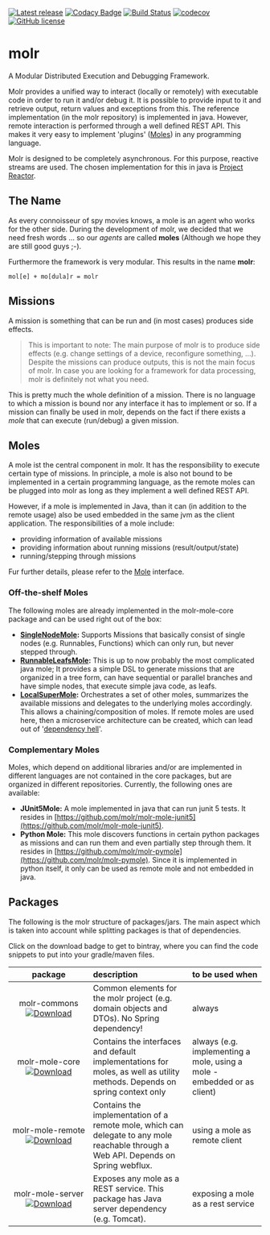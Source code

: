 [![Latest release](https://img.shields.io/github/release/molr/molr.svg?maxAge=1000)](https://github.com/molr/molr/releases)
[![Codacy Badge](https://api.codacy.com/project/badge/Grade/78b10d06c5474a908dcf5ad7da08e269)](https://app.codacy.com/app/molr-developers/molr?utm_source=github.com&utm_medium=referral&utm_content=molr/molr&utm_campaign=Badge_Grade_Dashboard)
[![Build Status](https://travis-ci.com/molr/molr.svg?branch=master)](https://travis-ci.com/molr/molr)
[![codecov](https://codecov.io/gh/molr/molr/branch/master/graph/badge.svg)](https://codecov.io/gh/molr/molr)
[![GitHub license](https://img.shields.io/github/license/molr/molr.svg)](https://github.com/molr/molr/blob/master/LICENSE)

# molr

A Modular Distributed Execution and Debugging Framework.

Molr provides a unified way to interact (locally or remotely) with executable code in order to run it and/or debug it.
It is possible to provide input to it and retrieve output, return values and exceptions from this.
The reference implementation (in the molr repository) is implemented in java. 
However, remote interaction is performed through a well defined REST API. This makes it very easy to implement 
'plugins' ([Moles](#moles)) in any programming language.

Molr is designed to be completely asynchronous. For this purpose, reactive streams are used. The chosen implementation
for this in java is [Project Reactor](https://projectreactor.io/).

## The Name

As every connoisseur of spy movies knows, a mole is an agent who works for the other side. 
During the development of molr, we decided that we need fresh words ... so our _agents_ are called __moles__ 
(Although we hope they are still good guys ;-).

Furthermore the framework is very modular. This results in the name __molr__:
```
mol[e] + mo[dula]r = molr
``` 

## Missions
A mission is something that can be run and (in most cases) produces side effects. 

>This is important to note: 
>The main purpose of molr is to produce side effects (e.g. change settings of a device, reconfigure something, ...). 
>Despite the missions can produce outputs, this is not the main focus of molr. In case you are looking for a framework 
>for data processing, molr is definitely not what you need.

This is pretty much the whole definition of a mission. There is no language to which a mission is bound nor any 
interface it has to implement or so. If a mission can finally be used in molr, depends on the fact if there exists a 
_mole_ that can execute (run/debug) a given mission.

## Moles   
A mole ist the central component in molr. It has the responsibility to execute certain type of missions. 
In principle, a mole is also not bound to be 
implemented in a certain programming language, as the remote moles can be plugged into 
molr as long as they implement a well defined REST API.

However, if a mole is implemented in Java, than it can (in addition to the remote usage) also be used embedded in 
the same jvm as the client application. The responsibilities of a mole include: 

* providing information of available missions
* providing information about running missions (result/output/state)
* running/stepping through missions

Fur further details, please refer to the 
[Mole](https://www.javadoc.io/page/io.molr/molr-mole-core/latest/io/molr/mole/core/api/Mole.html) interface. 

### Off-the-shelf Moles

The following moles are already implemented in the molr-mole-core package and can be used right out of the box:

* __[SingleNodeMole](https://www.javadoc.io/page/io.molr/molr-mole-core/latest/io/molr/mole/core/single/SingleNodeMole.html):__ 
Supports Missions that basically consist of single nodes (e.g. Runnables, Functions) which can only run, but never stepped through.
* __[RunnableLeafsMole](https://www.javadoc.io/page/io.molr/molr-mole-core/latest/io/molr/mole/core/runnable/RunnableLeafsMole.html):__ 
This is up to now probably the most complicated java mole; It provides a simple DSL to generate missions that are organized in a 
tree form, can have sequential or parallel branches and have simple nodes, that execute simple java code, as leafs.
* __[LocalSuperMole](https://www.javadoc.io/page/io.molr/molr-mole-core/latest/io/molr/mole/core/local/LocalSuperMole.html):__
Orchestrates a set of other moles, summarizes the available missions and delegates to the underlying moles accordingly. 
This allows a chaining/composition of moles. If remote moles are used here, then a microservice architecture
can be created, which can lead out of '[dependency hell](https://en.wikipedia.org/wiki/Dependency_hell)'. 

### Complementary Moles

Moles, which depend on additional libraries and/or are implemented in different languages are not contained in the 
core packages, but are organized in different repositories. Currently, the following ones are available:

* __JUnit5Mole:__ A mole implemented in java that can run junit 5 tests. 
It resides in [https://github.com/molr/molr-mole-junit5](https://github.com/molr/molr-mole-junit5).
* __Python Mole:__ This mole discovers functions in certain python packages as missions and can run them and 
even partially step through them. It resides in [https://github.com/molr/molr-pymole](https://github.com/molr/molr-pymole). 
Since it is implemented in python itself, it only can be used as remote mole and not embedded in java. 



## Packages

The following is the molr structure of packages/jars. The main aspect which is taken into 
account while splitting packages is that of dependencies. 

Click on the download badge to get to bintray, where you can find the code snippets to put into your gradle/maven files.

| &nbsp;&nbsp;&nbsp;&nbsp;&nbsp;&nbsp;&nbsp;&nbsp;&nbsp;package&nbsp;&nbsp;&nbsp;&nbsp;&nbsp;&nbsp;&nbsp;&nbsp;&nbsp; |description| to be used when |
|:-------:|:----------|:----------------|
|molr-commons <br> [ ![Download](https://api.bintray.com/packages/molr/molr-repo/molr-commons/images/download.svg) ](https://bintray.com/molr/molr-repo/molr-commons/_latestVersion) |Common elements for the molr project (e.g. domain objects and DTOs). No Spring dependency! | always |
|molr-mole-core <br> [ ![Download](https://api.bintray.com/packages/molr/molr-repo/molr-mole-core/images/download.svg) ](https://bintray.com/molr/molr-repo/molr-mole-core/_latestVersion) | Contains the interfaces and default implementations for moles, as well as utility methods. Depends on spring context only| always (e.g. implementing a mole, using a mole - embedded or as client)|
|molr-mole-remote <br> [ ![Download](https://api.bintray.com/packages/molr/molr-repo/molr-mole-remote/images/download.svg) ](https://bintray.com/molr/molr-repo/molr-mole-remote/_latestVersion) | Contains the implementation of a remote mole, which can delegate to any mole reachable through a Web API. Depends on Spring webflux. | using a mole as remote client |
|molr-mole-server <br> [ ![Download](https://api.bintray.com/packages/molr/molr-repo/molr-mole-server/images/download.svg) ](https://bintray.com/molr/molr-repo/molr-mole-server/_latestVersion) |Exposes any mole as a REST service. This package has Java server dependency (e.g. Tomcat). | exposing a mole as a rest service |


